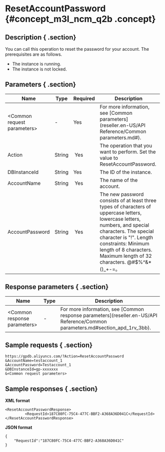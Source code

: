 # ResetAccountPassword {#concept_m3l_ncm_q2b .concept}

## Description { .section}

You can call this operation to reset the password for your account. The prerequisites are as follows.

-   The instance is running.
-   The instance is not locked.

## Parameters { .section}

|Name|Type|Required|Description|
|----|----|--------|-----------|
|<Common request parameters\>|-|Yes|For more information, see [Common parameters](reseller.en-US/API Reference/Common parameters.md#).|
|Action|String| Yes|The operation that you want to perform. Set the value to ResetAccountPassword.|
|DBInstanceId|String|Yes|The ID of the instance.|
|AccountName|String| Yes|The name of the account.|
|AccountPassword|String| Yes|The new password consists of at least three types of characters of uppercase letters, lowercase letters, numbers, and special characters. The special character is "!". Length constraints: Minimum length of 8 characters. Maximum length of 32 characters. @\#$%^&\*\(\)\_+-=。|

## Response parameters { .section}

|Name|Type|Description|
|----|----|-----------|
|<Common response parameters\>|-|For more information, see [Common response parameters](reseller.en-US/API Reference/Common parameters.md#section_apd_1rv_3bb).|

## Sample requests { .section}

```
https://gpdb.aliyuncs.com/?Action=ResetAccountPassword
&AccountName=testaccount_1
&AccountPassword=Testaccount_1
&DBInstanceId=gp-xxxxxxx
&<Common request parameters>
```

## Sample responses { .section}

**XML format**

```
<ResetAccountPasswordResponse>
         <RequestId>187C80FC-75C4-477C-BBF2-A368A36D041C</RequestId>
</ResetAccountPasswordResponse>
```

**JSON format**

```
{
    "RequestId":"187C80FC-75C4-477C-BBF2-A368A36D041C"
}
```

